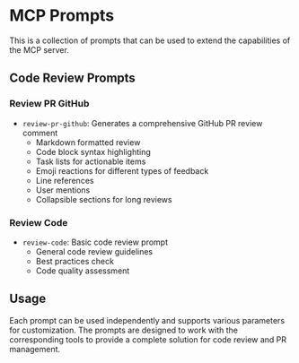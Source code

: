 # MCP Prompts

This is a collection of prompts that can be used to extend the capabilities of the MCP server.

## Code Review Prompts

### Review PR GitHub
- `review-pr-github`: Generates a comprehensive GitHub PR review comment
  - Markdown formatted review
  - Code block syntax highlighting
  - Task lists for actionable items
  - Emoji reactions for different types of feedback
  - Line references
  - User mentions
  - Collapsible sections for long reviews

### Review Code
- `review-code`: Basic code review prompt
  - General code review guidelines
  - Best practices check
  - Code quality assessment

## Usage

Each prompt can be used independently and supports various parameters for customization. The prompts are designed to work with the corresponding tools to provide a complete solution for code review and PR management.
